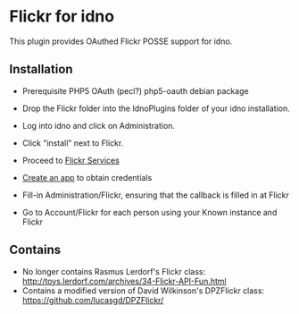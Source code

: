 Flickr for idno
===============

This plugin provides OAuthed Flickr POSSE support for idno.

Installation
------------

* Prerequisite PHP5 OAuth (pecl?) php5-oauth debian package

* Drop the Flickr folder into the IdnoPlugins folder of your idno installation.
* Log into idno and click on Administration.
* Click "install" next to Flickr.

* Proceed to [Flickr Services](https://www.flickr.com/services/)
* [Create an app](https://www.flickr.com/services/apps/create/apply/) to obtain credentials
* Fill-in Administration/Flickr, ensuring that the callback is filled in at Flickr

* Go to Account/Flickr for each person using your Known instance and Flickr

Contains
--------

* No longer contains Rasmus Lerdorf's Flickr class: http://toys.lerdorf.com/archives/34-Flickr-API-Fun.html
* Contains a modified version of David Wilkinson's DPZFlickr class: https://github.com/lucasgd/DPZFlickr/
